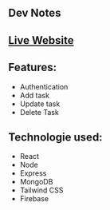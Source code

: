## Dev Notes
## [Live Website](https://dev-note-sadt.netlify.app)
## Features:
- Authentication
- Add task
- Update task
- Delete Task

## Technologie used:
- React
- Node
- Express
- MongoDB
- Tailwind CSS
- Firebase


